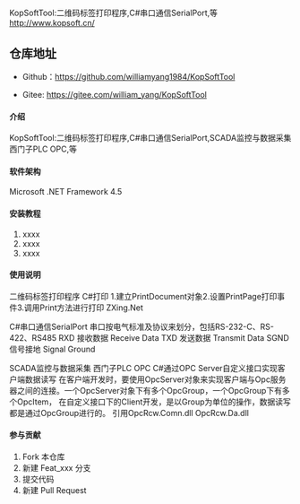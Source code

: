 #

KopSoftTool:二维码标签打印程序,C#串口通信SerialPort,等
http://www.kopsoft.cn/

## 仓库地址

* Github：https://github.com/williamyang1984/KopSoftTool

* Gitee: https://gitee.com/william_yang/KopSoftTool

#### 介绍
KopSoftTool:二维码标签打印程序,C#串口通信SerialPort,SCADA监控与数据采集 西门子PLC OPC,等

#### 软件架构

Microsoft .NET Framework 4.5

#### 安装教程

1. xxxx
2. xxxx
3. xxxx

#### 使用说明

二维码标签打印程序
C#打印 1.建立PrintDocument对象2.设置PrintPage打印事件3.调用Print方法进行打印
ZXing.Net

C#串口通信SerialPort
串口按电气标准及协议来划分，包括RS-232-C、RS-422、RS485
RXD 接收数据 Receive Data
TXD 发送数据 Transmit Data
SGND 信号接地 Signal Ground

SCADA监控与数据采集
西门子PLC OPC
C#通过OPC Server自定义接口实现客户端数据读写
在客户端开发时，要使用OpcServer对象来实现客户端与Opc服务器之间的连接。一个OpcServer对象下有多个OpcGroup，一个OpcGroup下有多个OpcItem，
在自定义接口下的Client开发，是以Group为单位的操作，数据读写都是通过OpcGroup进行的。
引用OpcRcw.Comn.dll OpcRcw.Da.dll

#### 参与贡献

1. Fork 本仓库
2. 新建 Feat_xxx 分支
3. 提交代码
4. 新建 Pull Request

